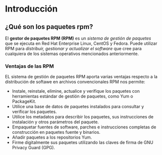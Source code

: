 # Introducción
## ¿Qué son los paquetes rpm?

El **gestor de paquetes RPM (RPM)** es un *sistema de gestión de paquetes* que se ejecuta en Red Hat Enterprise Linux, CentOS y Fedora. Puede utilizar RPM para *distribuir, gestionar y actualizar el software* que cree para cualquiera de los sistemas operativos mencionados anteriormente.

### Ventajas de  las RPM

EL sistema de gestión de paquetes RPM aporta varias ventajas respecto a la distribución de softawe en archivos convencionales
RPM nos permite:

* Instale, reinstale, elimine, actualice y verifique los paquetes con herramientas estándar de gestión de paquetes, como Yum o PackageKit.
* Utilice una base de datos de paquetes instalados para consultar y verificar los paquetes.
* Utilice los metadatos para describir los paquetes, sus instrucciones de instalación y otros parámetros del paquete.
* Empaquetar fuentes de software, parches e instrucciones completas de construcción en paquetes fuente y binarios.
* Añadir paquetes a los repositorios Yum.
* Firme digitalmente sus paquetes utilizando las claves de firma de GNU Privacy Guard (GPG).
